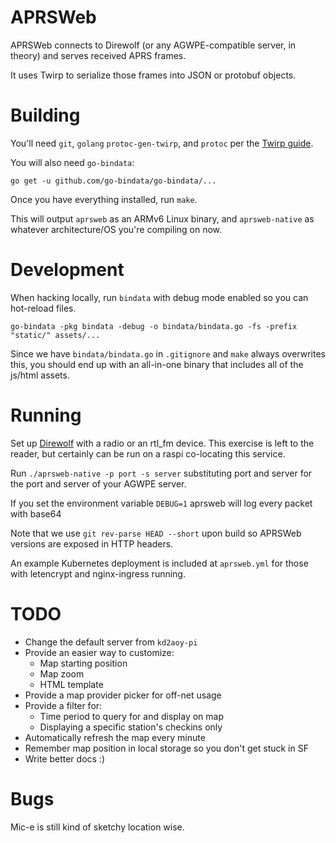 # APRSWeb

APRSWeb connects to Direwolf (or any AGWPE-compatible server, in
theory) and serves received APRS frames.

It uses Twirp to serialize those frames into JSON or protobuf objects.
# Building
You'll need `git`, `golang` `protoc-gen-twirp`, and `protoc` per the
[Twirp guide](https://github.com/twitchtv/twirp#installation).

You will also need `go-bindata`:
```
go get -u github.com/go-bindata/go-bindata/... 
```

Once you have everything installed, run `make`.

This will output `aprsweb` as an ARMv6 Linux binary, and
`aprsweb-native` as whatever architecture/OS you're compiling on now.


# Development
When hacking locally, run `bindata` with debug mode enabled so you can
hot-reload files.

```
go-bindata -pkg bindata -debug -o bindata/bindata.go -fs -prefix "static/" assets/...

```

Since we have `bindata/bindata.go` in `.gitignore` and `make` always
overwrites this, you should end up with an all-in-one binary that
includes all of the js/html assets.

# Running 
Set up [Direwolf](https://github.com/wb2osz/direwolf) with a radio or
an rtl_fm device. This exercise is left to the reader, but certainly
can be run on a raspi co-locating this service.

Run `./aprsweb-native -p port -s server` substituting port and server
for the port and server of your AGWPE server.

If you set the environment variable `DEBUG=1` aprsweb will log every
packet with base64

Note that we use `git rev-parse HEAD --short` upon build so APRSWeb
versions are exposed in HTTP headers.

An example Kubernetes deployment is included at `aprsweb.yml` for
those with letencrypt and nginx-ingress running.

# TODO
* Change the default server from `kd2aoy-pi`
* Provide an easier way to customize:
    * Map starting position
    * Map zoom
    * HTML template
* Provide a map provider picker for off-net usage
* Provide a filter for:
    * Time period to query for and display on map
    * Displaying a specific station's checkins only
* Automatically refresh the map every minute
* Remember map position in local storage so you don't get stuck in SF
* Write better docs :)

# Bugs
Mic-e is still kind of sketchy location wise.
